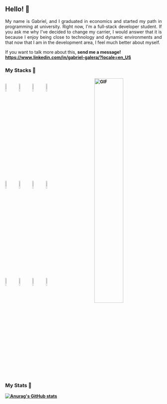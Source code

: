 ## Hello! 👋

<div align="justify">
  My name is Gabriel, and I graduated in economics and started my path in programming at university. Right now, I'm a full-stack developer student. If you ask me why I've decided to change my carrier, I would answer that it is because I enjoy being close to technology and dynamic environments and that now that I am in the development area, I feel much better about myself.
 </div>

If you want to talk more about this, <strong>send me a message<strong>! https://www.linkedin.com/in/gabriel-galera/?locale=en_US

### My Stacks 🔭

<img align="right" alt="GIF" src="https://raw.githubusercontent.com/mayankchaudhary26/Cool-Readme-ideas/master/data/productive.gif" width="43%" />

<div align=left><br>
  <img align="center" alt="Git" width="8%" src="https://cdn.jsdelivr.net/gh/devicons/devicon/icons/git/git-original.svg"> 
  <img align="center" alt="Linux" width="8%" src="https://cdn.jsdelivr.net/gh/devicons/devicon/icons/linux/linux-original.svg">
  <img align="center" alt="Html" width="8%" src="https://cdn.jsdelivr.net/gh/devicons/devicon/icons/html5/html5-plain-wordmark.svg">
  <img align="center" alt="Css" width="8%" src="https://cdn.jsdelivr.net/gh/devicons/devicon/icons/css3/css3-plain-wordmark.svg">
  <br>
  <img align="center" alt="JavaScript" width="8%" src="https://cdn.jsdelivr.net/gh/devicons/devicon/icons/javascript/javascript-original.svg">
  <img align="center" alt="Sass" width="8%" src="https://cdn.jsdelivr.net/gh/devicons/devicon/icons/sass/sass-original.svg">
  <img align="center" alt="React" width="8%" src="https://cdn.jsdelivr.net/gh/devicons/devicon/icons/react/react-original-wordmark.svg">
  <img align="center" alt="Redux" width="8%" src="https://cdn.jsdelivr.net/gh/devicons/devicon/icons/redux/redux-original.svg">
  <br>
  <img align="center" alt="Jest" width="8%" src="https://cdn.jsdelivr.net/gh/devicons/devicon/icons/jest/jest-plain.svg">
  <img align="center" alt="MySql" width="8%" src="https://cdn.jsdelivr.net/gh/devicons/devicon/icons/mysql/mysql-original-wordmark.svg">
  <img align="center" alt="NodeJs" width="8%" src="https://cdn.jsdelivr.net/gh/devicons/devicon/icons/nodejs/nodejs-original.svg">
  <img align="center" alt="Docker" width="8%" src="https://cdn.jsdelivr.net/gh/devicons/devicon/icons/docker/docker-plain-wordmark.svg">
</div>

### My Stats 🔭

[![Anurag's GitHub stats](https://github-readme-stats.vercel.app/api?username=gabGalera&count_private=true&hide=contribs,issues&show_icons=true&theme=github_dark)](https://github.com/anuraghazra/github-readme-stats)

<!--
**gabGalera/gabGalera** is a ✨ _special_ ✨ repository because its `README.md` (this file) appears on your GitHub profile.

Here are some ideas to get you started:

- 🔭 I’m currently working on ...
- 🌱 I’m currently learning ...
- 👯 I’m looking to collaborate on ...
- 🤔 I’m looking for help with ...
- 💬 Ask me about ...
- 📫 How to reach me: ...
- 😄 Pronouns: ...
- ⚡ Fun fact: ...
-->
